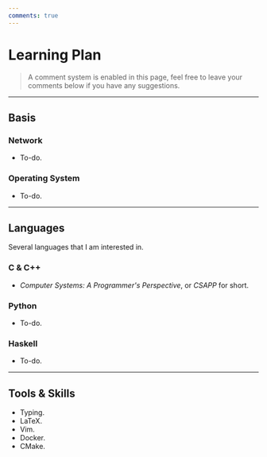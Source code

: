 ```yaml
---
comments: true
---
```


# Learning Plan

> A comment system is enabled in this page, feel free to leave your comments below if you have any suggestions.

---

## Basis

### Network

 - To-do.

### Operating System

 - To-do.

---

## Languages

Several languages that I am interested in.

### C & C++

 - *Computer Systems: A Programmer's Perspective*, or *CSAPP* for short.

### Python

 - To-do.

### Haskell

 - To-do.

---

## Tools & Skills

 - Typing.
 - LaTeX.
 - Vim.
 - Docker.
 - CMake.